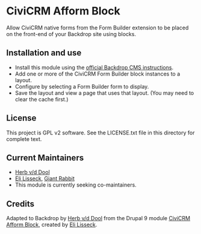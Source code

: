 # CiviCRM Afform Block

Allow CiviCRM native forms from the Form Builder extension to be placed on the front-end of your Backdrop site using blocks.

## Installation and use

* Install this module using the [official Backdrop CMS instructions](https://backdropcms.org/guide/modules).
* Add one or more of the CiviCRM Form Builder block instances to a layout.
* Configure by selecting a Form Builder form to display.
* Save the layout and view a page that uses that layout. (You may need to clear the cache first.)

## License

This project is GPL v2 software. See the LICENSE.txt file in this directory for complete text.

## Current Maintainers

* [Herb v/d Dool](https://github.com/herbdool/)
* [Eli Lisseck](https://github.com/elisseck), [Giant Rabbit](https://github.com/giant-rabbit)
* This module is currently seeking co-maintainers.

## Credits

Adapted to Backdrop by [Herb v/d Dool](https://github.com/herbdool/) from the Drupal 9 module [CiviCRM Afform Block](https://www.drupal.org/project/civicrm_afform_block), created by [Eli Lisseck](https://www.drupal.org/u/elisseck).
